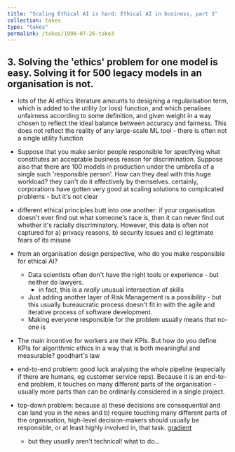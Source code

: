 ```yaml
---
title: "Scaling Ethical AI is hard: Ethical AI in business, part 3"
collection: takes
type: "takes"
permalink: /takes/1998-07-26-take3
---
```


## 3. Solving the 'ethics' problem for one model is easy. Solving it for 500 legacy models in an organisation is not.

- lots of the AI ethics literature amounts to designing a regularisation term, which is added to the utility (or loss) function, and which penalises unfairness according to some definition, and given weight in a way chosen to reflect the ideal balance between accuracy and fairness. This does not reflect the reality of any large-scale ML tool - there is often not a single utility function

- Suppose that you make senior people responsible for specifying what constitutes an acceptable business reason for discrimination. Suppose also that there are 100 models in production under the umbrella of a single such 'responsible person'. How can they deal with this huge workload? they can't do it effectively by themselves. certainly, corporations have gotten very good at scaling solutions to complicated problems - but it's not clear 

- different ethical principles butt into one another: if your organisation doesn't ever find out what someone's race is, then it can never find out whether it's racially discriminatory. However, this data is often *not* captured for a) privacy reasons, b) security issues and c) legitimate fears of its misuse 

- from an organisation design perspective, who do you make responsible for ethical AI? 
  - Data scientists often don't have the right tools or experience - but neither do lawyers. 
    - in fact, this is a *really* unusual intersection of skills
  - Just adding another layer of Risk Management is a possibility - but this usually bureaucratic process doesn't fit in with the agile and iterative process of software development.
  - Making everyone responsible for the problem usually means that no-one is
- The main incentive for workers are their KPIs. But how do you define KPIs for algorithmic ethics in a way that is both meaningful and measurable? goodhart's law

- end-to-end problem: good luck analysing the whole pipeline (especially if there are humans, eg customer service reps). Because it is an end-to-end problem, it touches on many different parts of the organisation - usually more parts than can be ordinarily considered in a single project.

- top-down problem: because a) these decisions are consequential and can land you in the news and b) require touching many different parts of the organisation, high-level decision-makers should usually be responsible, or at least highly involved in, that task. [gradient](https://gradientinstitute.org/blog/4/)
    - but they usually aren't technical! what to do...